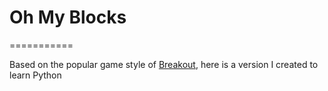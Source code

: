 # Oh My Blocks
===========

Based on the popular game style of [Breakout](https://en.wikipedia.org/wiki/Breakout_clone "Wikipedia link"), here is a version I created to learn Python
